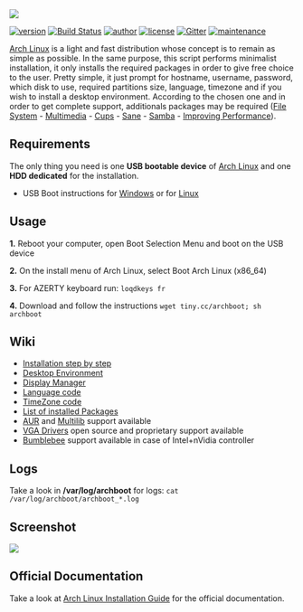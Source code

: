 <a href="https://grm34.github.io/archboot/">
  <img src="https://raw.githubusercontent.com/grm34/archboot/gh-pages/assets/images/logo.png">
</a>

[![version](https://img.shields.io/badge/archboot-v2.7.8-blue.svg)](https://github.com/grm34/archboot/releases) [![Build Status](https://travis-ci.org/grm34/archboot.svg?branch=master)](https://travis-ci.org/grm34/archboot) [![author](https://img.shields.io/badge/author-grm34-red.svg)](https://github.com/grm34) [![license](https://img.shields.io/badge/license-Apache%202.0-yellowgreen.svg)](https://github.com/grm34/archboot/blob/master/LICENSE) [![Gitter](https://badges.gitter.im/grm34/archboot.svg)](https://gitter.im/grm34/archboot?utm_source=badge&utm_medium=badge&utm_campaign=pr-badge) [![maintenance](https://img.shields.io/maintenance/yes/2018.svg)](https://github.com/grm34/archboot/pulse)

[Arch Linux](https://www.archlinux.org/) is a light and fast distribution whose concept is to remain as simple as possible. In the same purpose, this script performs minimalist installation, it only installs the required packages in order to give free choice to the user. Pretty simple, it just prompt for hostname, username, password, which disk to use, required partitions size, language, timezone and if you wish to install a desktop environment. According to the chosen one and in order to get complete support, additionals packages may be required ([File System](https://wiki.archlinux.org/index.php/file_systems) - [Multimedia](https://wiki.archlinux.org/index.php/List_of_applications/Multimedia) - [Cups](https://wiki.archlinux.org/index.php/CUPS) - [Sane](https://wiki.archlinux.org/index.php/SANE) - [Samba](https://wiki.archlinux.org/index.php/Samba) - [Improving Performance](https://wiki.archlinux.org/index.php/improving_performance)).

## Requirements
The only thing you need is one **USB bootable device** of [Arch Linux](http://mir.archlinux.fr/iso/latest) and one **HDD dedicated** for the installation.
* USB Boot instructions for [Windows](https://rufus.akeo.ie/?locale=fr_FR) or for [Linux](https://debian-facile.org/doc:install:usb-boot)

## Usage
**1.** Reboot your computer, open Boot Selection Menu and boot on the USB device

**2.** On the install menu of Arch Linux, select Boot Arch Linux (x86_64)

**3.** For AZERTY keyboard run: `loqdkeys fr`

**4.** Download and follow the instructions `wget tiny.cc/archboot; sh archboot`

## Wiki
* [Installation step by step](https://github.com/grm34/archboot/wiki/Installation-step-by-step)
* [Desktop Environment](https://github.com/grm34/archboot/wiki/Desktop-Environment)
* [Display Manager](https://github.com/grm34/archboot/wiki/Display-Manager)
* [Language code](https://github.com/grm34/archboot/wiki/Language-code)
* [TimeZone code](https://github.com/grm34/archboot/wiki/TimeZone-code)
* [List of installed Packages](https://github.com/grm34/archboot/wiki/List-of-installed-Packages)
* [AUR](https://wiki.archlinux.org/index.php/Arch_User_Repository) and [Multilib](https://wiki.archlinux.org/index.php/multilib) support available
* [VGA Drivers](https://wiki.archlinux.org/index.php/Xorg#Driver_installation) open source and proprietary support available
* [Bumblebee](https://wiki.archlinux.org/index.php/Bumblebee) support available in case of Intel+nVidia controller

## Logs
Take a look in **/var/log/archboot** for logs: `cat /var/log/archboot/archboot_*.log`

## Screenshot
<a href="https://grm34.github.io/archboot/">
  <img src="https://raw.githubusercontent.com/grm34/archboot/gh-pages/assets/images/screenshot.png">
</a>

## Official Documentation
Take a look at [Arch Linux Installation Guide](https://wiki.archlinux.org/index.php/Installation_guide) for the official documentation.
